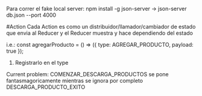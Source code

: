 Para correr el fake local server:
npm install -g json-server -> json-server db.json --port 4000

#Action
Cada Action es como un distribuidor/llamador/cambiador de estado que envia al Reducer y el Reducer muestra y hace dependiendo del estado

i.e.:
const agregarProducto = () => ({
    type: AGREGAR_PRODUCTO,
    payload: true
});

1. Registrarlo en el type



Current problem: COMENZAR_DESCARGA_PRODUCTOS se pone fantasmagoricamente mientras se ignora por completo DESCARGA_PRODUCTO_EXITO